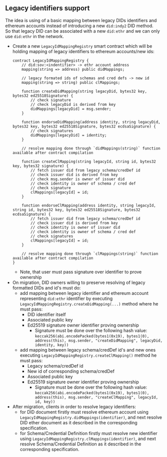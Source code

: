 ## Legacy identifiers support

The idea is using of a basic mapping between legacy DIDs identifiers and ethereum accounts instead of introducing a new
`did:indy2` DID method.  
So that legacy DID can be associated with a new `did:ethr` and we can only use `did:ethr` in the network.

* Create a new `LegacyIdMappingRegistry` smart contract which will be holding mapping of legacy identifiers to ethereum accounts/new ids:
    ```
    contract LegacyIdMappingRegistry {
        // did:sov:<indentifier> -> ethr account address
        mapping(string => address) public didMappings;
  
        // legacy formated ids of schemas and cred defs -> new id
        mapping(string => string) public clMappings;
    
        function createDidMapping(string legacyDid, bytes32 key, bytes32 ed25518Signature) {
            // check signature
            // check legacyDid is derived from key
            didMappings[legacyDid] = msg.sender;
        }
    
        function endorseDidMapping(address identity, string legacyDid, bytes32 key, bytes32 ed25518Signature, bytes32 ecdsaSignature) {
            // check signatures
            didMappings[legacyDid] = identity;
        }
    
        // resolve mapping done through `didMappings(string)` function available after contract compilation
    
        function createClMapping(string legacyId, string id, bytes32 key, bytes32 signature) {
            // fetch issuer did from legacy schema/credDef id 
            // check issuer did is derived from key
            // check msg.sender is owner of issuer did
            // check identity is owner of schema / cred def
            // check signature
            clMappings[legacyId] = id;
        }
    
        function endorseClMapping(address identity, string legacyId, string id, bytes32 key, bytes32 ed25518Signature, bytes32 ecdsaSignature) {
            // fetch issuer did from legacy schema/credDef id 
            // check issuer did is derived from key
            // check identity is owner of issuer did
            // check identity is owner of schema / cred def
            // check signatures
            clMappings[legacyId] = id;
        }
    
        // resolve mapping done through `clMappings(string)` function available after contract compilation
    }
    ```
    * Note, that user must pass signature over identifier to prove ownership
* On migration, DID owners willing to preserve resolving of legacy formatted DIDs and id's must do:
    * add mapping between legacy
      identifier and ethereum account representing `did:ethr` identifier by
      executing `LegacyIdMappingRegistry.createDidMapping(...)` method where he must pass:
        * DID identifier itself
        * Associated public key
        * Ed25519 signature owner identifier proving ownership
            * Signature must be done over the following hash value: `keccak256(abi.encodePacked(bytes1(0x19), bytes1(0), address(this), msg.sender, "createDidMapping", legacyDid, identity, key))`
    * add mapping between legacy schema/credDef id's and new ones executing `LegacyIdMappingRegistry.createClMapping()` method he must pass:
        * Legacy schema/credDef id
        * New id of corresponding schema/credDef
        * Associated public key
        * Ed25519 signature owner identifier proving ownership
            * Signature must be done over the following hash value: `keccak256(abi.encodePacked(bytes1(0x19), bytes1(0), address(this), msg.sender, "createClMapping", legacyId, id, key))`
* After migration, clients in order to resolve legacy identifiers:
    * for DID document firstly must resolve ethereum account
      using `LegacyIdMappingRegistry.didMappings(identifier)`, and next resolve DID ether document as it described in the
      corresponding specification.
    * for Schema/Credential Definition firstly must resolve new identifier
      using `LegacyIdMappingRegistry.clMappings(identifier)`, and next resolve Schema/Credential Definition as it described in the
      corresponding specification.
